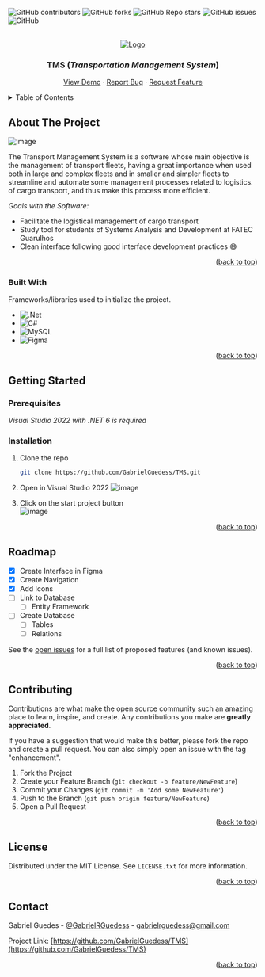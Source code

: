 <a name="readme-top"></a>


<!-- PROJECT SHIELDS -->
![GitHub contributors](https://img.shields.io/github/contributors/GabrielGuedess/TMS?color=%230264C7&style=for-the-badge)
![GitHub forks](https://img.shields.io/github/forks/GabrielGuedess/TMS?color=%230264C7&style=for-the-badge)
![GitHub Repo stars](https://img.shields.io/github/stars/GabrielGuedess/TMS?color=%230264C7&style=for-the-badge)
![GitHub issues](https://img.shields.io/github/issues/GabrielGuedess/TMS?color=%230264C7&style=for-the-badge)
![GitHub](https://img.shields.io/github/license/GabrielGuedess/TMS?color=%230264C8&style=for-the-badge)


<!-- PROJECT LOGO -->
<br />
<div align="center">
  <a href="#">
    <img src="https://user-images.githubusercontent.com/64827875/186337802-3382963e-746f-43b5-99ad-0e822b8070aa.png" alt="Logo">
  </a>

  <h3 align="center">TMS (<em>Transportation Management System</em>)</h3>

  <p align="center">
    <a href="https://user-images.githubusercontent.com/64827875/186341028-a1373f76-d9d6-4dd7-a520-e984fe926ff5.png">View Demo</a>
    ·
    <a href="https://github.com/GabrielGuedess/TMS/issues">Report Bug</a>
    ·
    <a href="https://github.com/GabrielGuedess/TMS/issues">Request Feature</a>
  </p>
</div>


<!-- TABLE OF CONTENTS -->
<details>
  <summary>Table of Contents</summary>
  <ol>
    <li>
      <a href="#about-the-project">About The Project</a>
      <ul>
        <li><a href="#built-with">Built With</a></li>
      </ul>
    </li>
    <li>
      <a href="#getting-started">Getting Started</a>
      <ul>
        <li><a href="#prerequisites">Prerequisites</a></li>
        <li><a href="#installation">Installation</a></li>
      </ul>
    </li>
    <li><a href="#roadmap">Roadmap</a></li>
    <li><a href="#contributing">Contributing</a></li>
    <li><a href="#license">License</a></li>
    <li><a href="#contact">Contact</a></li>
  </ol>
</details>


<!-- ABOUT THE PROJECT -->
## About The Project

![image](https://user-images.githubusercontent.com/64827875/186341028-a1373f76-d9d6-4dd7-a520-e984fe926ff5.png)

The Transport Management System is a software whose main objective is the management of transport fleets, having a great importance when used both in large and complex fleets and in smaller and simpler fleets to streamline and automate some management processes related to logistics. of cargo transport, and thus make this process more efficient.

_Goals with the Software:_
* Facilitate the logistical management of cargo transport
* Study tool for students of Systems Analysis and Development at FATEC Guarulhos
* Clean interface following good interface development practices :smile:

<p align="right">(<a href="#readme-top">back to top</a>)</p>


### Built With

Frameworks/libraries used to initialize the project.

* ![.Net](https://img.shields.io/badge/.NET-5C2D91?style=for-the-badge&logo=.net&logoColor=white)
* ![C#](https://img.shields.io/badge/c%23-%23239120.svg?style=for-the-badge&logo=c-sharp&logoColor=white)
* ![MySQL](https://img.shields.io/badge/mysql-%2300f.svg?style=for-the-badge&logo=mysql&logoColor=white)
* ![Figma](https://img.shields.io/badge/figma-%23F24E1E.svg?style=for-the-badge&logo=figma&logoColor=white)

<p align="right">(<a href="#readme-top">back to top</a>)</p>


<!-- GETTING STARTED -->
## Getting Started

### Prerequisites

_Visual Studio 2022 with .NET 6 is required_

### Installation

1. Clone the repo
   ```sh
   git clone https://github.com/GabrielGuedess/TMS.git
   ```
   
2. Open in Visual Studio 2022
   ![image](https://user-images.githubusercontent.com/64827875/186345783-8d3f9daf-530f-477a-b26a-be6155bc2c1f.png)

4. Click on the start project button
   <br />
   ![image](https://user-images.githubusercontent.com/64827875/186345946-12e7d354-8c6b-4000-912b-da31930e4d02.png)

<p align="right">(<a href="#readme-top">back to top</a>)</p>


<!-- ROADMAP -->
## Roadmap

- [x] Create Interface in Figma
- [x] Create Navigation
- [x] Add Icons
- [ ] Link to Database
    - [ ] Entity Framework 
- [ ] Create Database
    - [ ] Tables
    - [ ] Relations

See the [open issues](https://github.com/GabrielGuedess/TMS/issues) for a full list of proposed features (and known issues).

<p align="right">(<a href="#readme-top">back to top</a>)</p>


<!-- CONTRIBUTING -->
## Contributing

Contributions are what make the open source community such an amazing place to learn, inspire, and create. Any contributions you make are **greatly appreciated**.

If you have a suggestion that would make this better, please fork the repo and create a pull request. You can also simply open an issue with the tag "enhancement".

1. Fork the Project
2. Create your Feature Branch (`git checkout -b feature/NewFeature`)
3. Commit your Changes (`git commit -m 'Add some NewFeature'`)
4. Push to the Branch (`git push origin feature/NewFeature`)
5. Open a Pull Request

<p align="right">(<a href="#readme-top">back to top</a>)</p>


<!-- LICENSE -->
## License

Distributed under the MIT License. See `LICENSE.txt` for more information.

<p align="right">(<a href="#readme-top">back to top</a>)</p>


<!-- CONTACT -->
## Contact

Gabriel Guedes - [@GabrielRGuedess](https://twitter.com/GabrielRGuedess) - gabrielrguedess@gmail.com

Project Link: [https://github.com/GabrielGuedess/TMS](https://github.com/GabrielGuedess/TMS)

<p align="right">(<a href="#readme-top">back to top</a>)</p>
